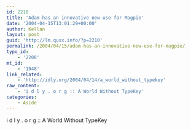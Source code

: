 ```yaml
---
id: 2210
title: 'Adam has an innovative new use for Magpie'
date: '2004-04-15T13:01:29+00:00'
author: Kellan
layout: post
guid: 'http://lm.quxx.info/?p=2210'
permalink: /2004/04/15/adam-has-an-innovative-new-use-for-magpie/
typo_id:
    - '2208'
mt_id:
    - '1948'
link_related:
    - 'http://idly.org/2004/04/14/a_world_without_typekey'
raw_content:
    - 'i d l y . o r g :: A World Without TypeKey'
categories:
    - Aside
---
```


i d l y . o r g :: A World Without TypeKey